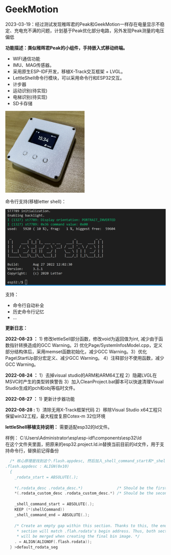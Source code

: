 # GeekMotion

2023-03-19：经过测试发现稚晖君的Peak和GeekMotion一样存在电量显示不稳定、充电充不满的问题，计划基于Peak优化部分电路，另外发现Peak测量的电压偏低

**功能描述：类似稚晖君Peak的小组件，手持嵌入式移动终端。**

- WIFI通信功能
- IMU、MAG传感器。
- 采用原生ESP-IDF开发，移植X-Track交互框架 + LVGL。
- LettleShell命令行模块，可以采用命令行和ESP32交互。
- 计步器
- 运动识别(待实现)
- 电梯识别(待实现)
- SD卡存储

<img src="./6.Image/GeekIMU.jpg" alt=".\6.I" style="zoom: 25%;" />

命令行支持(移植letter shell)：

<img src="./6.Image/GeekMotion-Shell.png" alt=".\6.I" style="zoom: 50%;" />

支持：

- 命令行自动补全
- 历史命令行记忆
- ...

**更新日志：**

**2022-08-23 ：** 1) 修改lettleSell部分函数，修改void为返回值为int, 减少由于函数指针转换造成的GCC Warning。2) 优化Page/SystemInfosModel.cpp，定义部分结构体后，采用memset函数初始化，减少GCC Warning。3）优化Page\StartUp部分宏定义、减少GCC Warning。 4）注释部分不使用函数，减少GCC Warning。

**2022-08-24 ：** 1）去掉visual studio的ARM和ARM64工程 2）隐藏LVGL在MSVC时产生的类型转换警告 3）加入CleanProject.bat脚本可以快速清理Visual Studio生成的pch和obj等临时文件。

**2022-08-27 ：**  1) 更新计步器功能 

**2022-08-28 :**    1）清除无用X-Track框架代码 2）移除Visual Studio x64工程只保留win32工程，最大程度复原Cotex-m 32位环境 

**lettleShell移植支持说明：** 需要适配esp32的ld文件。

样例：
C:\Users\Administrator\esp\esp-idf\components\esp32\ld\
在这个文件夹里面，把原来的esp32.project.ld.in替换当前目前的id文件，用于支持命令行，替换前记得备份

```c++
  /* 核心原理是找到这个.flash.appdesc, 然后加入_shell_command_start和*_shell_command_end/  
.flash.appdesc : ALIGN(0x10)
  {
    _rodata_start = ABSOLUTE(.);

    *(.rodata_desc .rodata_desc.*)               /* Should be the first.  App version info.        DO NOT PUT ANYTHING BEFORE IT! */
    *(.rodata_custom_desc .rodata_custom_desc.*) /* Should be the second. Custom app version info. DO NOT PUT ANYTHING BEFORE IT! */
	
	_shell_command_start = ABSOLUTE(.);
	KEEP (*(shellCommand))
	_shell_command_end = ABSOLUTE(.);

    /* Create an empty gap within this section. Thanks to this, the end of this
     * section will match .flah.rodata's begin address. Thus, both sections
     * will be merged when creating the final bin image. */
    . = ALIGN(ALIGNOF(.flash.rodata));
  } >default_rodata_seg
```

